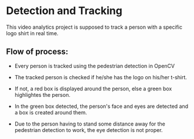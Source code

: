 # Detection and Tracking

This video analytics project is supposed to track a person with a specific logo shirt in real time.

## Flow of process:

* Every person is tracked using the pedestrian detection in OpenCV

* The tracked person is checked if he/she has the logo on his/her t-shirt.

* If not, a red box is displayed around the person, else a green box highlightes the person.

* In the green box detected, the person's face and eyes are detected and a box is created around them.

* Due to the person having to stand some distance away for the pedestrian detection to work, the eye detection is not proper.
